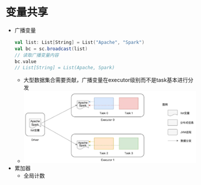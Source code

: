 # 变量共享
* 广播变量
  ```scala
  val list: List[String] = List("Apache", "Spark")
  val bc = sc.broadcast(list)
  // 读取广播变量内容
  bc.value
  // List[String] = List(Apache, Spark)
  ```
    * 大型数据集合需要贡献，广播变量在executor级别而不是task基本进行分发
    * ![img_18.png](img_18.png)
* 累加器
  * 全局计数